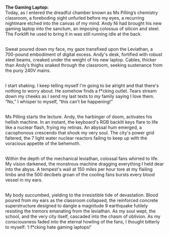 **The Gaming Laptop:**<br>
Today, as I entered the dreadful chamber known as Ms Pilling’s chemistry classroom, a foreboding sight unfurled before my eyes, a recurring nightmare etched into the canvas of my mind. Andy Ni had brought his new gaming laptop into the sanctum, an imposing colossus of silicon and steel. The Forklift he used to bring it in was still running idle at the back. <br><br>

Sweat poured down my face, my gaze transfixed upon the Leviathan, a 700-pound embodiment of digital excess. Andy's desk, fortified with robust steel beams, creaked under the weight of his new laptop. Cables, thicker than Andy’s thighs snaked through the classroom, seeking sustenance from the puny 240V mains. <br><br>

I start shaking. I keep telling myself I'm going to be alright and that there's nothing to worry about. He somehow finds a f*cking outlet. Tears stream down my cheeks as I send my last texts to my family saying I love them. “No,” I whisper to myself, “this can’t be happening!” <br><br>

Ms Pilling starts the lecture. Andy, the harbinger of doom, activates his hellish machine. In an instant, the keyboard's RGB backlit keys flare to life like a nuclear flash, frying my retinas. An abyssal hum emerged, a cacophonous crescendo that shook my very soul. The city's power grid faltered, the 7 light water nuclear reactors failing to keep up with the voracious appetite of the behemoth. <br><br>

Within the depth of the mechanical leviathan, colossal fans whirred to life. My vision darkened, the monstrous machine dragging everything I held dear into the abyss. A tempest's wail at 150 miles per hour tore at my flailing limbs and the 500 decibels groan of the cooling fans bursts every blood vessel in my ears. <br><br>

My body succumbed, yielding to the irresistible tide of devastation. Blood poured from my ears as the classroom collapsed, the reinforced concrete superstructure designed to dangle a magnitude 9 earthquake futilely resisting the tremors emanating from the leviathan. As my soul wept, the school, and the very city itself, cascaded into the chasm of oblivion. As my consciousness faded into the eternal howling of the fans, I thought bitterly to myself: ‘I f*cking hate gaming laptops!’

